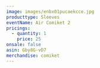 ```yaml
---
image: images/enbx01pucaekcce.jpg
producttype: Sleeves
eventName: Air Comiket 2
pricings:
  - quantity: 1
    price: 25
onsale: false
asin: Gby8G-vD7
merchandise: comiket
---
```

